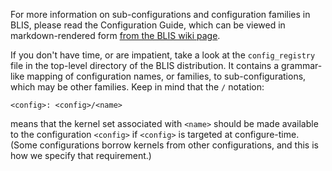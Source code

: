 
For more information on sub-configurations and configuration families in BLIS,
please read the Configuration Guide, which can be viewed in markdown-rendered
form [from the BLIS wiki page](https://github.com/flame/blis/wiki/).

If you don't have time, or are impatient, take a look at the `config_registry`
file in the top-level directory of the BLIS distribution. It contains a
grammar-like mapping of configuration names, or families, to sub-configurations,
which may be other families. Keep in mind that the `/` notation:
```
<config>: <config>/<name>
```
means that the kernel set associated with `<name>` should be made available to
 the configuration `<config>` if `<config>` is targeted at configure-time.
(Some configurations borrow kernels from other configurations, and this is how
we specify that requirement.)

